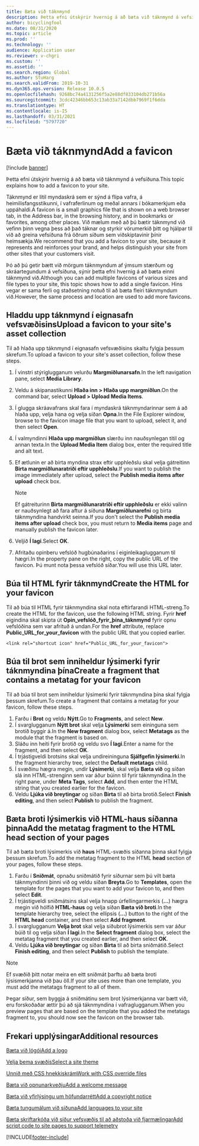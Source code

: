 ```yaml
---
title: Bæta við táknmynd
description: Þetta efni útskýrir hvernig á að bæta við táknmynd á vefsíðuna.
author: bicyclingfool
ms.date: 08/31/2020
ms.topic: article
ms.prod: ''
ms.technology: ''
audience: Application user
ms.reviewer: v-chgri
ms.custom: ''
ms.assetid: ''
ms.search.region: Global
ms.author: StuHarg
ms.search.validFrom: 2019-10-31
ms.dyn365.ops.version: Release 10.0.5
ms.openlocfilehash: 9268bc74a4131256f5a2e88df833104db271b56a
ms.sourcegitcommit: 3cdc42346bb653c13ab33a7142dbb7969f1f6dda
ms.translationtype: HT
ms.contentlocale: is-IS
ms.lasthandoff: 03/31/2021
ms.locfileid: "5797720"
---
```

# <a name="add-a-favicon"></a><span data-ttu-id="0864f-103">Bæta við táknmynd</span><span class="sxs-lookup"><span data-stu-id="0864f-103">Add a favicon</span></span>

[!include [banner](includes/banner.md)]

<span data-ttu-id="0864f-104">Þetta efni útskýrir hvernig á að bæta við táknmynd á vefsíðuna.</span><span class="sxs-lookup"><span data-stu-id="0864f-104">This topic explains how to add a favicon to your site.</span></span>

<span data-ttu-id="0864f-105">Táknmynd er lítil myndaskrá sem er sýnd á flipa vafra, á heimilisfangsstikunni, í vafraferlinum og meðal annars í bókamerkjum eða uppáhaldi.</span><span class="sxs-lookup"><span data-stu-id="0864f-105">A favicon is a small graphics file that is shown on a web browser tab, in the Address bar, in the browsing history, and in bookmarks or favorites, among other places.</span></span> <span data-ttu-id="0864f-106">Við mælum með að þú bætir táknmynd við vefinn þinn vegna þess að það táknar og styrkir vörumerkið þitt og hjálpar til við að greina vefsíðuna frá öðrum síðum sem viðskiptavinir þínir heimsækja.</span><span class="sxs-lookup"><span data-stu-id="0864f-106">We recommend that you add a favicon to your site, because it represents and reinforces your brand, and helps distinguish your site from other sites that your customers visit.</span></span>

<span data-ttu-id="0864f-107">Þó að þú getir bætt við mörgum táknmyndum af ýmsum stærðum og skráartegundum á vefsíðuna, sýnir þetta efni hvernig á að bæta einni táknmynd við.</span><span class="sxs-lookup"><span data-stu-id="0864f-107">Although you can add multiple favicons of various sizes and file types to your site, this topic shows how to add a single favicon.</span></span> <span data-ttu-id="0864f-108">Hins vegar er sama ferli og staðsetning notuð til að bæta fleiri táknmyndum við.</span><span class="sxs-lookup"><span data-stu-id="0864f-108">However, the same process and location are used to add more favicons.</span></span>

## <a name="upload-a-favicon-to-your-sites-asset-collection"></a><span data-ttu-id="0864f-109">Hladdu upp táknmynd í eignasafn vefsvæðisins</span><span class="sxs-lookup"><span data-stu-id="0864f-109">Upload a favicon to your site's asset collection</span></span>

<span data-ttu-id="0864f-110">Til að hlaða upp táknmynd í eignasafn vefsvæðisins skaltu fylgja þessum skrefum.</span><span class="sxs-lookup"><span data-stu-id="0864f-110">To upload a favicon to your site's asset collection, follow these steps.</span></span>

1. <span data-ttu-id="0864f-111">Í vinstri stýriglugganum velurðu **Margmiðlunarsafn**.</span><span class="sxs-lookup"><span data-stu-id="0864f-111">In the left navigation pane, select **Media Library**.</span></span>
1. <span data-ttu-id="0864f-112">Veldu á skipanastikunni **Hlaða inn \> Hlaða upp margmiðlun**.</span><span class="sxs-lookup"><span data-stu-id="0864f-112">On the command bar, select **Upload \> Upload Media Items**.</span></span>
1. <span data-ttu-id="0864f-113">Í glugga skráavafrans skal fara í myndaskrá táknmyndarinnar sem á að hlaða upp, velja hana og velja síðan **Opna**.</span><span class="sxs-lookup"><span data-stu-id="0864f-113">In the File Explorer window, browse to the favicon image file that you want to upload, select it, and then select **Open**.</span></span>
1. <span data-ttu-id="0864f-114">Í valmyndinni **Hlaða upp margmiðlun** slærðu inn nauðsynlegan titil og annan texta.</span><span class="sxs-lookup"><span data-stu-id="0864f-114">In the **Upload Media Item** dialog box, enter the required title and alt text.</span></span>
1. <span data-ttu-id="0864f-115">Ef ætlunin er að birta myndina strax eftir upphleðslu skal velja gátreitinn **Birta margmiðlunaratriði eftir upphleðslu**.</span><span class="sxs-lookup"><span data-stu-id="0864f-115">If you want to publish the image immediately after upload, select the **Publish media items after upload** check box.</span></span>

    > [!NOTE]
    > <span data-ttu-id="0864f-116">Ef gátreiturinn **Birta margmiðlunaratriði eftir upphleðslu** er ekki valinn er nauðsynlegt að fara aftur á síðuna **Margmiðlunarefni** og birta táknmyndina handvirkt seinna.</span><span class="sxs-lookup"><span data-stu-id="0864f-116">If you don't select the **Publish media items after upload** check box, you must return to **Media items** page and manually publish the favicon later.</span></span>

1. <span data-ttu-id="0864f-117">Veljið **Í lagi**.</span><span class="sxs-lookup"><span data-stu-id="0864f-117">Select **OK**.</span></span>
1. <span data-ttu-id="0864f-118">Afritaðu opinberu vefslóð hugbúnaðarins í eiginleikaglugganum til hægri.</span><span class="sxs-lookup"><span data-stu-id="0864f-118">In the property pane on the right, copy the public URL of the favicon.</span></span> <span data-ttu-id="0864f-119">Þú munt nota þessa vefslóð síðar.</span><span class="sxs-lookup"><span data-stu-id="0864f-119">You will use this URL later.</span></span>

## <a name="create-the-html-for-your-favicon"></a><span data-ttu-id="0864f-120">Búa til HTML fyrir táknmynd</span><span class="sxs-lookup"><span data-stu-id="0864f-120">Create the HTML for your favicon</span></span>

<span data-ttu-id="0864f-121">Til að búa til HTML fyrir táknmyndina skal nota eftirfarandi HTML-streng.</span><span class="sxs-lookup"><span data-stu-id="0864f-121">To create the HTML for the favicon, use the following HTML string.</span></span> <span data-ttu-id="0864f-122">Fyrir **href** eigindina skal skipta út **Opin\_vefslóð\_fyrir\_þína\_táknmynd** fyrir opnu vefslóðina sem var afrituð á undan.</span><span class="sxs-lookup"><span data-stu-id="0864f-122">For the **href** attribute, replace **Public\_URL\_for\_your\_favicon** with the public URL that you copied earlier.</span></span>

`<link rel="shortcut icon" href="Public_URL_for_your_favicon">`

## <a name="create-a-fragment-that-contains-a-metatag-for-your-favicon"></a><span data-ttu-id="0864f-123">Búa til brot sem inniheldur lýsimerki fyrir táknmyndina þína</span><span class="sxs-lookup"><span data-stu-id="0864f-123">Create a fragment that contains a metatag for your favicon</span></span>

<span data-ttu-id="0864f-124">Til að búa til brot sem inniheldur lýsimerki fyrir táknmyndina þína skal fylgja þessum skrefum.</span><span class="sxs-lookup"><span data-stu-id="0864f-124">To create a fragment that contains a metatag for your favicon, follow these steps.</span></span>

1. <span data-ttu-id="0864f-125">Farðu í **Brot** og veldu **Nýtt**.</span><span class="sxs-lookup"><span data-stu-id="0864f-125">Go to **Fragments**, and select **New**.</span></span>
1. <span data-ttu-id="0864f-126">Í svarglugganum **Nýtt brot** skal velja **Lýsimerki** sem eininguna sem brotið byggir á.</span><span class="sxs-lookup"><span data-stu-id="0864f-126">In the **New fragment** dialog box, select **Metatags** as the module that the fragment is based on.</span></span>
1. <span data-ttu-id="0864f-127">Sláðu inn heiti fyrir brotið og veldu svo **Í lagi**.</span><span class="sxs-lookup"><span data-stu-id="0864f-127">Enter a name for the fragment, and then select **OK**.</span></span>
1. <span data-ttu-id="0864f-128">Í trjástigveldi brotsins skal velja undireininguna **Sjálfgefin lýsimerki**.</span><span class="sxs-lookup"><span data-stu-id="0864f-128">In the fragment hierarchy tree, select the **Default metatags** child.</span></span>
1. <span data-ttu-id="0864f-129">Í svæðinu hægra megin, undir **Lýsimerki**, skal velja **Bæta við** og síðan slá inn HTML-strenginn sem var áður búinn til fyrir táknmyndina.</span><span class="sxs-lookup"><span data-stu-id="0864f-129">In the right pane, under **Meta Tags**, select **Add**, and then enter the HTML string that you created earlier for the favicon.</span></span> 
1. <span data-ttu-id="0864f-130">Veldu **Ljúka við breytingar** og síðan **Birta** til að birta brotið.</span><span class="sxs-lookup"><span data-stu-id="0864f-130">Select **Finish editing**, and then select **Publish** to publish the fragment.</span></span>

## <a name="add-the-metatag-fragment-to-the-html-head-section-of-your-pages"></a><span data-ttu-id="0864f-131">Bæta broti lýsimerkis við HTML-haus síðanna þinna</span><span class="sxs-lookup"><span data-stu-id="0864f-131">Add the metatag fragment to the HTML head section of your pages</span></span>

<span data-ttu-id="0864f-132">Til að bæta broti lýsimerkis við **haus** HTML-svæðis síðanna þinna skal fylgja þessum skrefum.</span><span class="sxs-lookup"><span data-stu-id="0864f-132">To add the metatag fragment to the HTML **head** section of your pages, follow these steps.</span></span>

1. <span data-ttu-id="0864f-133">Farðu í **Sniðmát**, opnaðu sniðmátið fyrir síðurnar sem þú vilt bæta táknmyndinni þinni við og veldu síðan **Breyta**.</span><span class="sxs-lookup"><span data-stu-id="0864f-133">Go to **Templates**, open the template for the pages that you want to add your favicon to, and then select **Edit**.</span></span>
1. <span data-ttu-id="0864f-134">Í trjástigveldi sniðmátsins skal velja hnapp úrfellingarmerkis (**...**) hægra megin við hólfið **HTML-haus** og velja síðan **Bæta við broti**.</span><span class="sxs-lookup"><span data-stu-id="0864f-134">In the template hierarchy tree, select the ellipsis (**...**) button to the right of the **HTML head** container, and then select **Add fragment**.</span></span>
1. <span data-ttu-id="0864f-135">Í svarglugganum **Velja brot** skal velja síðubrot lýsimerkis sem var áður búið til og velja síðan **Í lagi**.</span><span class="sxs-lookup"><span data-stu-id="0864f-135">In the **Select fragment** dialog box, select the metatag fragment that you created earlier, and then select **OK**.</span></span>
1. <span data-ttu-id="0864f-136">Veldu **Ljúka við breytingar** og síðan **Birta** til að birta sniðmátið.</span><span class="sxs-lookup"><span data-stu-id="0864f-136">Select **Finish editing**, and then select **Publish** to publish the template.</span></span>

> [!NOTE]
> <span data-ttu-id="0864f-137">Ef svæðið þitt notar meira en eitt sniðmát þarftu að bæta broti lýsismerkjanna við þau öll.</span><span class="sxs-lookup"><span data-stu-id="0864f-137">If your site uses more than one template, you must add the metatags fragment to all of them.</span></span>

<span data-ttu-id="0864f-138">Þegar síður, sem byggja á sniðmátinu sem brot lýsimerkjanna var bætt við, eru forskoðaðar ættir þú að sjá táknmyndina í vafraglugganum.</span><span class="sxs-lookup"><span data-stu-id="0864f-138">When you preview pages that are based on the template that you added the metatags fragment to, you should now see the favicon on the browser tab.</span></span>

## <a name="additional-resources"></a><span data-ttu-id="0864f-139">Frekari upplýsingar</span><span class="sxs-lookup"><span data-stu-id="0864f-139">Additional resources</span></span>

[<span data-ttu-id="0864f-140">Bæta við lógói</span><span class="sxs-lookup"><span data-stu-id="0864f-140">Add a logo</span></span>](add-logo.md)

[<span data-ttu-id="0864f-141">Velja þema svæðis</span><span class="sxs-lookup"><span data-stu-id="0864f-141">Select a site theme</span></span>](select-site-theme.md)

[<span data-ttu-id="0864f-142">Unnið með CSS hnekkiskrám</span><span class="sxs-lookup"><span data-stu-id="0864f-142">Work with CSS override files</span></span>](css-override-files.md)

[<span data-ttu-id="0864f-143">Bæta við opnunarkveðju</span><span class="sxs-lookup"><span data-stu-id="0864f-143">Add a welcome message</span></span>](add-welcome-message.md)

[<span data-ttu-id="0864f-144">Bæta við yfirlýsingu um höfundarrétt</span><span class="sxs-lookup"><span data-stu-id="0864f-144">Add a copyright notice</span></span>](add-copyright-notice.md)

[<span data-ttu-id="0864f-145">Bæta tungumálum við síðuna</span><span class="sxs-lookup"><span data-stu-id="0864f-145">Add languages to your site</span></span>](add-languages-to-site.md)

[<span data-ttu-id="0864f-146">Bæta skriftarkóða við síður vefsvæðis til að aðstoða við fjarmælingar</span><span class="sxs-lookup"><span data-stu-id="0864f-146">Add script code to site pages to support telemetry</span></span>](add-telemetry.md)



[!INCLUDE[footer-include](../includes/footer-banner.md)]
